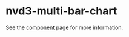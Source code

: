 nvd3-multi-bar-chart
=======================

See the [component page](http://renatoutsch.github.io/polynvd3/nvd3-multi-bar-chart) for more information.

